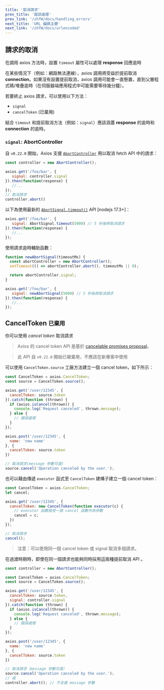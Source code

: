 ```yaml
---
title: '取消請求'
prev_title: '錯誤處理'
prev_link: '/zhTW/docs/handling_errors'
next_title: 'URL 編碼主體'
next_link: '/zhTW/docs/urlencoded'
---
```


## 請求的取消

在調用 axios 方法時，設置 `timeout` 屬性可以處理 **response** 回應逾時

在某些情況下（例如：網路無法連線），axios 調用將受益於提前取消 **connection**。如果沒有設置提前取消，axios 調用可能會一直懸置，直到父層程式碼/堆疊逾時（在伺服器端應用程式中可能需要等待幾分鐘）。

若要終止 axios 請求，可以使用以下方法：
- `signal`
- `cancelToken` (已棄用)

結合 `timeout` 和提前取消方法（例如：`signal`）應該涵蓋 **response** 的逾時和 **connection** 的逾時。

### `signal`: AbortController

自 `v0.22.0` 開始，Axios 支援 [`AbortController`](https://developer.mozilla.org/zh-TW/docs/Web/API/AbortController) 用以取消 fetch API 中的請求：

```js
const controller = new AbortController();

axios.get('/foo/bar', {
   signal: controller.signal
}).then(function(response) {
   //...
});
// 取消請求
controller.abort()
```

以下為使用最新的 [`AbortSignal.timeout()`](https://developer.mozilla.org/en-US/docs/Web/API/AbortSignal/timeout) API [nodejs 17.3+]：
```js
axios.get('/foo/bar', {
   signal: AbortSignal.timeout(5000) // 5 秒後將取消請求
}).then(function(response) {
   //...
});
```

使用請求逾時輔助函數：
```js
function newAbortSignal(timeoutMs) {
  const abortController = new AbortController();
  setTimeout(() => abortController.abort(), timeoutMs || 0);

  return abortController.signal;
}

axios.get('/foo/bar', {
   signal: newAbortSignal(5000) // 5 秒後將取消請求
}).then(function(response) {
   //...
});
```

## CancelToken `已棄用`

你可以使用 *cancel token* 取消請求

> Axios 的 cancel token API 是基於 [cancelable promises proposal](https://github.com/tc39/proposal-cancelable-promises)。

> 此 API 自 `v0.22.0` 開始已被棄用，不應該在新專案中使用

可以使用 `CancelToken.source` 工廠方法建立一個 cancel token，如下所示：

```js
const CancelToken = axios.CancelToken;
const source = CancelToken.source();

axios.get('/user/12345', {
  cancelToken: source.token
}).catch(function (thrown) {
  if (axios.isCancel(thrown)) {
    console.log('Request canceled', thrown.message);
  } else {
    // 錯誤處理
  }
});

axios.post('/user/12345', {
  name: 'new name'
}, {
  cancelToken: source.token
})

// 取消請求(message 參數可選)
source.cancel('Operation canceled by the user.');
```

也可以藉由傳遞 `executor` 函式至 `CancelToken` 建構子建立一個 cancel token：

```js
const CancelToken = axios.CancelToken;
let cancel;

axios.get('/user/12345', {
  cancelToken: new CancelToken(function executor(c) {
    // executor 函數接受一個 cancel 函數作為參數
    cancel = c;
  })
});

// 取消請求
cancel();
```

> 注意：可以使用同一個 cancel token 或 signal 取消多個請求。

在過渡時期時，即使在同一個請求也能夠同時採用這兩種提前取消 API 。

```js
const controller = new AbortController();

const CancelToken = axios.CancelToken;
const source = CancelToken.source();

axios.get('/user/12345', {
  cancelToken: source.token,
  signal: controller.signal
}).catch(function (thrown) {
  if (axios.isCancel(thrown)) {
    console.log('Request canceled', thrown.message);
  } else {
    // 錯誤處理
  }
});

axios.post('/user/12345', {
  name: 'new name'
}, {
  cancelToken: source.token
})

// 取消請求（message 參數可選）
source.cancel('Operation canceled by the user.');
// 或
controller.abort(); // 不支援 message 參數
```

